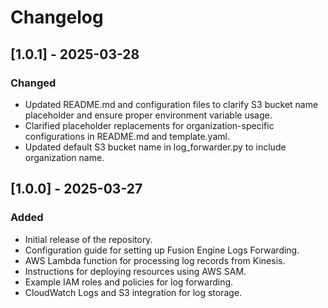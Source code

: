 # Changelog

## [1.0.1] - 2025-03-28

### Changed                                                                                                                       
- Updated README.md and configuration files to clarify S3 bucket name placeholder and ensure proper environment variable usage.   
- Clarified placeholder replacements for organization-specific configurations in README.md and template.yaml.                     
- Updated default S3 bucket name in log_forwarder.py to include organization name.     

## [1.0.0] - 2025-03-27
### Added
- Initial release of the repository.
- Configuration guide for setting up Fusion Engine Logs Forwarding.
- AWS Lambda function for processing log records from Kinesis.
- Instructions for deploying resources using AWS SAM.
- Example IAM roles and policies for log forwarding.
- CloudWatch Logs and S3 integration for log storage.
